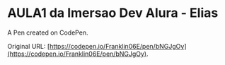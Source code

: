 # AULA1  da Imersao Dev Alura - Elias

A Pen created on CodePen.

Original URL: [https://codepen.io/Franklin06E/pen/bNGJgOy](https://codepen.io/Franklin06E/pen/bNGJgOy).

